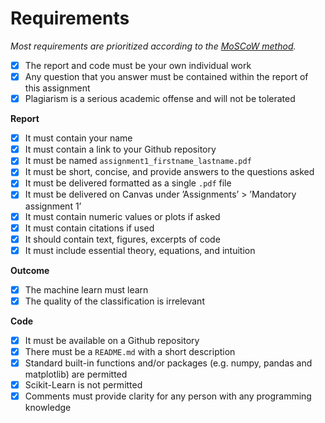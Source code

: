 # Requirements

_Most requirements are prioritized according to the [MoSCoW method](https://en.wikipedia.org/wiki/MoSCoW_method)._

- [x] The report and code must be your own individual work
- [x] Any question that you answer must be contained within the report of this assignment
- [x] Plagiarism is a serious academic offense and will not be tolerated

**Report**
- [x] It must contain your name
- [x] It must contain a link to your Github repository
- [x] It must be named `assignment1_firstname_lastname.pdf`
- [x] It must be short, concise, and provide answers to the questions asked
- [x] It must be delivered formatted as a single `.pdf` file
- [x] It must be delivered on Canvas under ’Assignments’ > ’Mandatory assignment 1’
- [x] It must contain numeric values or plots if asked
- [x] It must contain citations if used
- [x] It should contain text, figures, excerpts of code
- [x] It must include essential theory, equations, and intuition

**Outcome**
- [x] The machine learn must learn
- [x] The quality of the classification is irrelevant

**Code**
- [x] It must be available on a Github repository
- [x] There must be a `README.md` with a short description
- [x] Standard built-in functions and/or packages (e.g. numpy, pandas and matplotlib) are permitted
- [x] Scikit-Learn is not permitted
- [x] Comments must provide clarity for any person with any programming knowledge